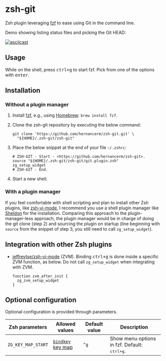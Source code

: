 # zsh-git

Zsh plugin leveraging [fzf](https://github.com/junegunn/fzf) to ease using Git in the
command line.

Demo showing listing status files and picking the Git HEAD:

[![asciicast](https://asciinema.org/a/716275.svg)](https://asciinema.org/a/716275)

## Usage

While on the shell, press <kbd>ctrl+g</kbd> to start fzf. Pick from one of the options with
<kbd>enter</kbd>.

## Installation

### Without a plugin manager

1. Install [fzf](https://github.com/junegunn/fzf), e.g., using
   [Homebrew](https://brew.sh/): `brew install fzf`.
2. Clone the zsh-git repository by executing the below command:

    ```text
    git clone 'https://github.com/hernancerm/zsh-git.git' \
      "${HOME}/.zsh-git/zsh-git"
    ```

3. Place the below snippet at the end of your file `~/.zshrc`:

    ```text
    # ZSH-GIT - Start - <https://github.com/hernancerm/zsh-git>.
    source "${HOME}/.zsh-git/zsh-git/git.plugin.zsh"
    zg_setup_widget
    # ZSH-GIT - End.
    ```

4. Start a new shell.

### With a plugin manager

If you feel comfortable with shell scripting and plan to install other Zsh plugins, like
[zsh-vi-mode](https://github.com/jeffreytse/zsh-vi-mode), I recommend you use a shell
plugin manager like [Sheldon](https://github.com/rossmacarthur/sheldon) for the
installation. Comparing this approach to the plugin-manager-less approach, the plugin
manager would be in charge of doing the git clone (step 2) and sourcing the plugin on
startup (line beginning with `source` from the snippet of step 3, you still need to call
`zg_setup_widget`).

## Integration with other Zsh plugins

- [jeffreytse/zsh-vi-mode](https://github.com/jeffreytse/zsh-vi-mode) (ZVM).
Binding <kbd>ctrl+g</kbd> is done inside a specific ZVM function, as below. Do not call
`zg_setup_widget` when integrating with ZVM.

    ```text
    function zvm_after_init {
      zg_zvm_setup_widget
    }
    ```

## Optional configuration

Optional configuration is provided through parameters.

<table>
<thead>
<tr>
<th>Zsh parameters</th><th>Allowed values</th>
<th>Default value</th><th>Description</th>
</tr>
</thead>
<tbody>
<tr>
<td><code>ZG_KEY_MAP_START</code></td>
<td>
<a href="https://github.com/rothgar/mastering-zsh/blob/master/docs/helpers/bindkey.md">
<code>bindkey</code> key map</a></td><td><code>^g</code></td>
<td>
Show menu options in fzf. Default: <kbd>ctrl+g</kbd>.
</td>
</tr>
</tbody>
</table>
